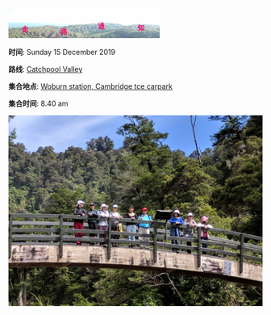 ![skyline](_images/skyline2.png)


**时间**: Sunday 15 December 2019

**路线**: [Catchpool Valley](http://tracks.org.nz/track/show/925)

**集合地点**: [Woburn station, Cambridge tce carpark](https://www.google.co.nz/maps/place/41%C2%B013'15.4%22S+174%C2%B054'42.5%22E/@-41.2209444,174.9096169,17z/data=!3m1!4b1!4m5!3m4!1s0x0:0x0!8m2!3d-41.2209444!4d174.9118056)

**集合时间**: 8.40 am 




![24678428407_3c63d73db7_k](_images/24678428407_3c63d73db7_k.jpg)
